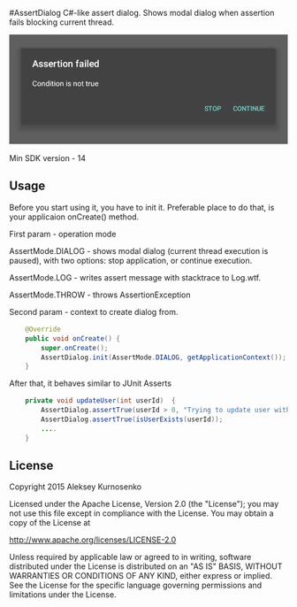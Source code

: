 #AssertDialog
C#-like assert dialog. Shows modal dialog when assertion fails blocking current thread.

![](misc/assert.png)

Min SDK version - 14

Usage
-----

Before you start using it, you have to init it. Preferable place to do that, is your applicaion onCreate() method.

First param - operation mode

AssertMode.DIALOG - shows modal dialog (current thread execution is paused), with two options: stop application, or continue execution.

AssertMode.LOG - writes assert message with stacktrace to Log.wtf.

AssertMode.THROW - throws AssertionException 

Second param - context to create dialog from.

```java
    @Override
    public void onCreate() {
        super.onCreate();
        AssertDialog.init(AssertMode.DIALOG, getApplicationContext());
    }
```

After that, it behaves similar to JUnit Asserts
```java
    private void updateUser(int userId)  {
        AssertDialog.assertTrue(userId > 0, "Trying to update user with id <= 0");
        AssertDialog.assertTrue(isUserExists(userId));
        ....
    }
```

License
-------

Copyright 2015 Aleksey Kurnosenko

Licensed under the Apache License, Version 2.0 (the "License");
you may not use this file except in compliance with the License.
You may obtain a copy of the License at

   http://www.apache.org/licenses/LICENSE-2.0

Unless required by applicable law or agreed to in writing, software
distributed under the License is distributed on an "AS IS" BASIS,
WITHOUT WARRANTIES OR CONDITIONS OF ANY KIND, either express or implied.
See the License for the specific language governing permissions and
limitations under the License.
